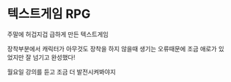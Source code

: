 # 텍스트게임 RPG

주말에 허겁지겁 급하게 만든 텍스트게임

장착부분에서 캐릭터가 아무것도 장착을 하지 않을때 생기는 오류때문에 조금 애로가 있었지만
잘 넘기고 완성했다! 

월요일 강의를 듣고 조금 더 발전시켜봐야지
